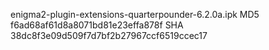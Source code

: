 enigma2-plugin-extensions-quarterpounder-6.2.0a.ipk
MD5 f6ad68af61d8a8071bd81e23effa878f
SHA 38dc8f3e09d509f7d7bf2b27967ccf6519ccec17

